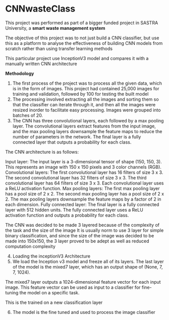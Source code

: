 # CNNwasteClass

This project was performed as part of a bigger funded project in SASTRA University, a **smart waste management system**

The objective of this project was to not just build a CNN classifier, but use this as a platform to analyse the effectiveness of building CNN models from scratch rather than using transfer learning methods 

This particular project use InceptionV3 model and compares it with a manually written CNN architecture 

**Methodology**

1. The first process of the project was to process all the given data, which is in the form of images. This project had contained 25,000 images for training and validation, followed by 100 for testing the built model
2.  The processing involved extracting all the images and sorting them so that the classifier can iterate through it, and then all the images were resized inorder to facilitate easy processing. Images were grouped into batches of 20.
3. The CNN has three convolutional layers, each followed by a max pooling layer. The convolutional layers extract features from the input image, and the max pooling layers downsample the feature maps to reduce the number of parameters in the network. The final layer is a fully connected layer that outputs a probability for each class.

The CNN architecture is as follows:

Input layer: The input layer is a 3-dimensional tensor of shape (150, 150, 3). This represents an image with 150 x 150 pixels and 3 color channels (RGB).
Convolutional layers: The first convolutional layer has 16 filters of size 3 x 3. The second convolutional layer has 32 filters of size 3 x 3. The third convolutional layer has 64 filters of size 3 x 3. Each convolutional layer uses a ReLU activation function.
Max pooling layers: The first max pooling layer has a pool size of 2 x 2. The second max pooling layer has a pool size of 2 x 2. The max pooling layers downsample the feature maps by a factor of 2 in each dimension.
Fully connected layer: The final layer is a fully connected layer with 512 hidden units. The fully connected layer uses a ReLU activation function and outputs a probability for each class.

The CNN was decided to be made 3 layered because of the complexity of the task and the size of the image 
It is usually norm to use 3 layer for simple binary classification, and since the size of the image was decided to be made into 150x150, the 3 layer proved to be adept as well as reduced computation complexity 

4. Loading the inceptionV3 Architecture
5. We load the Inception v3 model and freeze all of its layers. The last layer of the model is the mixed7 layer, which has an output shape of (None, 7, 7, 1024).

The mixed7 layer outputs a 1024-dimensional feature vector for each input image. This feature vector can be used as input to a classifier for fine-tuning the model on a specific task.

This is the trained on a new classification layer 

6. The model is the fine tuned and used to process the image classifier 
